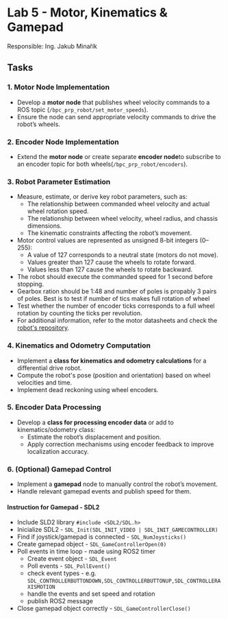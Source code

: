 # Lab 5 - Motor, Kinematics & Gamepad

Responsible: Ing. Jakub Minařík


## Tasks  

### 1. Motor Node Implementation  
- Develop a **motor node** that publishes wheel velocity commands to a ROS topic (`/bpc_prp_robot/set_motor_speeds`).  
- Ensure the node can send appropriate velocity commands to drive the robot’s wheels.


### 2. Encoder Node Implementation  
- Extend the **motor node**  or create separate **encoder node**to subscribe to an encoder topic for both wheels(`/bpc_prp_robot/encoders`).



### 3. Robot Parameter Estimation  
- Measure, estimate, or derive key robot parameters, such as:  
  - The relationship between commanded wheel velocity and actual wheel rotation speed.  
  - The relationship between wheel velocity, wheel radius, and chassis dimensions.  
  - The kinematic constraints affecting the robot’s movement.  
- Motor control values are represented as unsigned 8-bit integers (0–255):
  - A value of 127 corresponds to a neutral state (motors do not move).
  - Values greater than 127 cause the wheels to rotate forward.
  - Values less than 127 cause the wheels to rotate backward.
- The robot should execute the commanded speed for 1 second before stopping.
- Gearbox ration should be 1:48 and number of poles is propably 3 pairs of poles. Best is to test if number of tics makes full rotation of wheel
- Test whether the number of encoder ticks corresponds to a full wheel rotation by counting the ticks per revolution.
- For additional information, refer to the motor datasheets and check the [robot's repository](https://github.com/Robotics-BUT/fenrir-project).


### 4. Kinematics and Odometry Computation  
- Implement a **class for kinematics and odometry calculations** for a differential drive robot.  
- Compute the robot's pose (position and orientation) based on wheel velocities and time.
- Implement dead reckoning using wheel encoders.  

### 5. Encoder Data Processing  
- Develop a **class for processing encoder data** or add to kinematics/odometry class:  
  - Estimate the robot’s displacement and position.  
  - Apply correction mechanisms using encoder feedback to improve localization accuracy.  

### 6. (Optional) Gamepad Control  
- Implement a **gamepad** node to manually control the robot’s movement.  
- Handle relevant gamepad events and publish speed for them.  

#### Instruction for Gamepad - SDL2
- Include SLD2 library `#include <SDL2/SDL.h>`
- Inicialize SDL2 - `SDL_Init(SDL_INIT_VIDEO | SDL_INIT_GAMECONTROLLER)`
- Find if joystick/gamepad is connected - `SDL_NumJoysticks()`
- Create gamepad object - `SDL_GameControllerOpen(0)`
- Poll events in time loop - made using ROS2 timer
  - Create event object - `SDL_Event`
  - Poll events - `SDL_PollEvent()`
  - check event types - e.g. `SDL_CONTROLLERBUTTONDOWN,SDL_CONTROLLERBUTTONUP,SDL_CONTROLLERAXISMOTION`
  - handle the events and set speed and rotation
  - publish ROS2 message
- Close gamepad object correctly - `SDL_GameControllerClose()`
